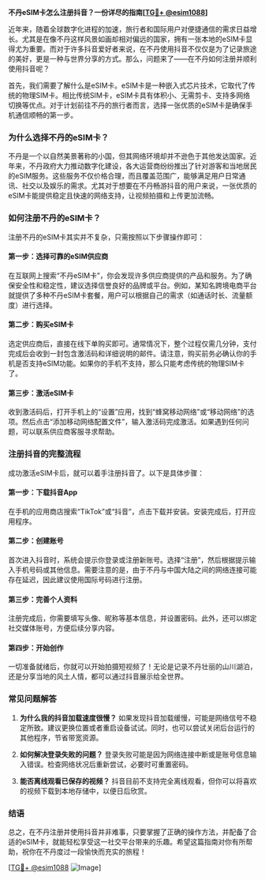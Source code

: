 **不丹eSIM卡怎么注册抖音？一份详尽的指南[[TG💪+ @esim1088](https://t.me/s/esim1088)]**

近年来，随着全球数字化进程的加速，旅行者和国际用户对便捷通信的需求日益增长。尤其是在像不丹这样风景如画却相对偏远的国家，拥有一张本地的eSIM卡显得尤为重要。而对于许多抖音爱好者来说，在不丹使用抖音不仅仅是为了记录旅途的美好，更是一种与世界分享的方式。那么，问题来了——在不丹如何注册并顺利使用抖音呢？

首先，我们需要了解什么是eSIM卡。eSIM卡是一种嵌入式芯片技术，它取代了传统的物理SIM卡。相比传统SIM卡，eSIM卡具有体积小、无需剪卡、支持多网络切换等优点。对于计划前往不丹的旅行者而言，选择一张优质的eSIM卡是确保手机通信顺畅的第一步。

### **为什么选择不丹的eSIM卡？**

不丹是一个以自然美景著称的小国，但其网络环境却并不逊色于其他发达国家。近年来，不丹政府大力推动数字化建设，各大运营商纷纷推出了针对游客和当地居民的eSIM服务。这些服务不仅价格合理，而且覆盖范围广，能够满足用户日常通讯、社交以及娱乐的需求。尤其对于想要在不丹畅游抖音的用户来说，一张优质的eSIM卡能提供稳定且快速的网络支持，让视频拍摄和上传更加流畅。

### **如何注册不丹的eSIM卡？**

注册不丹的eSIM卡其实并不复杂，只需按照以下步骤操作即可：

#### **第一步：选择可靠的eSIM供应商**
在互联网上搜索“不丹eSIM卡”，你会发现许多供应商提供的产品和服务。为了确保安全性和稳定性，建议选择信誉良好的品牌或平台。例如，某知名跨境电商平台就提供了多种不丹eSIM卡套餐，用户可以根据自己的需求（如通话时长、流量额度）进行选择。

#### **第二步：购买eSIM卡**
选定供应商后，直接在线下单购买即可。通常情况下，整个过程仅需几分钟，支付完成后会收到一封包含激活码和详细说明的邮件。请注意，购买前务必确认你的手机是否支持eSIM功能。如果你的手机不支持，那么只能考虑传统的物理SIM卡了。

#### **第三步：激活eSIM卡**
收到激活码后，打开手机上的“设置”应用，找到“蜂窝移动网络”或“移动网络”的选项。然后点击“添加移动网络配置文件”，输入激活码完成激活。如果遇到任何问题，可以联系供应商客服寻求帮助。

### **注册抖音的完整流程**

成功激活eSIM卡后，就可以着手注册抖音了。以下是具体步骤：

#### **第一步：下载抖音App**
在手机的应用商店搜索“TikTok”或“抖音”，点击下载并安装。安装完成后，打开应用程序。

#### **第二步：创建账号**
首次进入抖音时，系统会提示你登录或注册新账号。选择“注册”，然后根据提示输入手机号码或其他信息。需要注意的是，由于不丹与中国大陆之间的网络连接可能存在延迟，因此建议使用国际号码进行注册。

#### **第三步：完善个人资料**
注册完成后，你需要填写头像、昵称等基本信息，并设置密码。此外，还可以绑定社交媒体账号，方便后续分享内容。

#### **第四步：开始创作**
一切准备就绪后，你就可以开始拍摄短视频了！无论是记录不丹壮丽的山川湖泊，还是分享当地的风土人情，都可以通过抖音展示给全世界。

### **常见问题解答**

1. **为什么我的抖音加载速度很慢？**
   如果发现抖音加载缓慢，可能是网络信号不稳定所致。建议更换位置或者重启设备试试。同时，也可以尝试关闭后台运行的其他程序，节省带宽资源。

2. **如何解决登录失败的问题？**
   登录失败可能是因为网络连接中断或是账号信息输入错误。检查网络状况后重新尝试，必要时可重置密码。

3. **能否离线观看已保存的视频？**
   抖音目前不支持完全离线观看，但你可以将喜欢的视频下载到本地存储中，以便日后欣赏。

### **结语**

总之，在不丹注册并使用抖音并非难事，只要掌握了正确的操作方法，并配备了合适的eSIM卡，就能轻松享受这一社交平台带来的乐趣。希望这篇指南对你有所帮助，祝你在不丹度过一段愉快而充实的旅程！

[[TG💪+ @esim1088](https://t.me/s/esim1088) ![Image](https://i.postimg.cc/4NQfJmqS/Snipaste-2025-05-13-00-14-12.png)]
